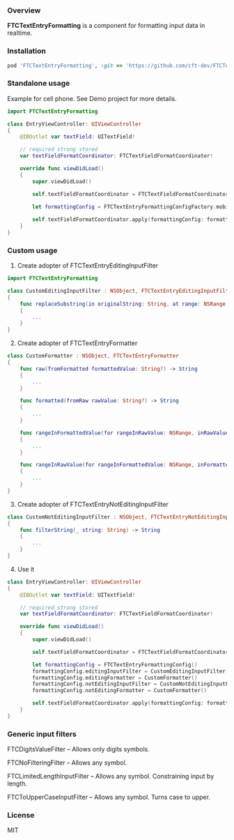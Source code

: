 ### Overview

**FTCTextEntryFormatting** is a component for formatting input data in realtime.

### Installation

```ruby
pod 'FTCTextEntryFormatting', :git => 'https://github.com/cft-dev/FTCTextEntryFormatting.git', :tag => '1.0.3'
```

### Standalone usage

Example for cell phone. See Demo project for more details.

```swift
import FTCTextEntryFormatting

class EntryViewController: UIViewController
{
	@IBOutlet var textField: UITextField!

	// required strong stored
	var textFieldFormatCoordinator: FTCTextFieldFormatCoordinator!

	override func viewDidLoad()
	{
		super.viewDidLoad()

		self.textFieldFormatCoordinator = FTCTextFieldFormatCoordinator(textField: self.textField)

		let formattingConfig = FTCTextEntryFormattingConfigFactory.mobilePhoneConfig(withFormat: "+7 (___) ___-__-__",
		                                                                             maskChar: "_")
		self.textFieldFormatCoordinator.apply(formattingConfig: formattingConfig)
	}
}
```

### Custom usage

1. Create adopter of FTCTextEntryEditingInputFilter

```swift
import FTCTextEntryFormatting

class CustomEditingInputFilter : NSObject, FTCTextEntryEditingInputFilter
{
	func replaceSubstring(in originalString: String, at range: NSRange, with replacement: String) -> FTCFilteredString
	{
		...
	}
}
```

2. Create adopter of FTCTextEntryFormatter

```swift
class CustomFormatter : NSObject, FTCTextEntryFormatter
{
	func raw(fromFormatted formattedValue: String?) -> String
	{
		...
	}

	func formatted(fromRaw rawValue: String?) -> String
	{
		...
	}

	func rangeInFormattedValue(for rangeInRawValue: NSRange, inRawValue rawValue: String?) -> NSRange
	{
		...
	}

	func rangeInRawValue(for rangeInFormattedValue: NSRange, inFormattedValue formattedValue: String?) -> NSRange
	{
		...
	}
}
```

3. Create adopter of FTCTextEntryNotEditingInputFilter

```swift
class CustomNotEditingInputFilter : NSObject, FTCTextEntryNotEditingInputFilter
{
	func filterString(_ string: String) -> String
	{
		...
	}
}
```

4. Use it

```swift
class EntryViewController: UIViewController
{
	@IBOutlet var textField: UITextField!

	// required strong stored
	var textFieldFormatCoordinator: FTCTextFieldFormatCoordinator!

	override func viewDidLoad()
	{
		super.viewDidLoad()

		self.textFieldFormatCoordinator = FTCTextFieldFormatCoordinator(textField: self.textField)

		let formattingConfig = FTCTextEntryFormattingConfig()
		formattingConfig.editingInputFilter = CustomEditingInputFilter()
		formattingConfig.editingFormatter = CustomFormatter()
		formattingConfig.notEditingInputFilter = CustomNotEditingInputFilter()
		formattingConfig.notEditingFormatter = CustomFormatter()

		self.textFieldFormatCoordinator.apply(formattingConfig: formattingConfig)
	}
}
```

### Generic input filters

FTCDigitsValueFilter – Allows only digits symbols.

FTCNoFilteringFilter – Allows any symbol.

FTCLimitedLengthInputFilter – Allows any symbol. Constraining input by length.

FTCToUpperCaseInputFilter – Allows any symbol. Turns case to upper.

### License
MIT
